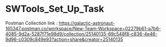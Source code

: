 # SWTools_Set_Up_Task

Postman Collection link : https://galactic-astronaut-165347.postman.co/workspace/New-Team-Workspace~02279b61-a7b6-4085-9d2a-5287f71e98d9/collection/25140135-69c548f8-c836-4e46-9d96-c0309c849e93?action=share&creator=25140135 
